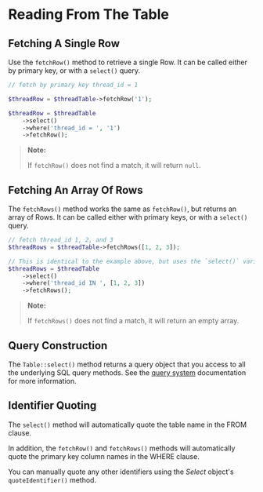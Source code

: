 # Reading From The Table

## Fetching A Single Row

Use the `fetchRow()` method to retrieve a single Row. It can be called
either by primary key, or with a `select()` query.

```php
// fetch by primary key thread_id = 1

$threadRow = $threadTable->fetchRow('1');

$threadRow = $threadTable
    ->select()
    ->where('thread_id = ', '1')
    ->fetchRow();
```

> **Note:**
>
> If `fetchRow()` does not find a match, it will return `null`.

## Fetching An Array Of Rows

The `fetchRows()` method works the same as `fetchRow()`, but returns an
array of Rows.  It can be called either with primary keys, or with a
`select()` query.

```php
// fetch thread_id 1, 2, and 3
$threadRows = $threadTable->fetchRows([1, 2, 3]);

// This is identical to the example above, but uses the `select()` variation.
$threadRows = $threadTable
    ->select()
    ->where('thread_id IN ', [1, 2, 3])
    ->fetchRows();
```

> **Note:**
>
> If `fetchRows()` does not find a match, it will return an empty array.

## Query Construction

The `Table::select()` method returns a query object that you access to all the
underlying SQL query methods. See the [query system](/cassini/query)
documentation for more information.

## Identifier Quoting

The `select()` method will automatically quote the table name in the FROM
clause.

In addition, the `fetchRow()` and `fetchRows()` methods will automatically quote
the primary key column names in the WHERE clause.

You can manually quote any other identifiers using the _Select_ object's
`quoteIdentifier()` method.
